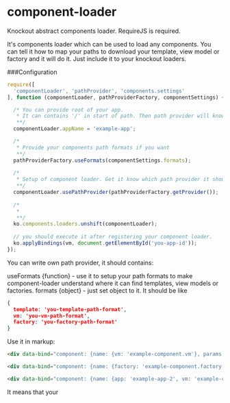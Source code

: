 # component-loader
Knockout abstract components loader. RequireJS is required.

It's components loader which can be used to load any components. You can tell it how to map your paths to download your template, view model or factory and it will do it. Just include it to your knockout loaders.

###Configuration

```javascript
require([
  'componentLoader', 'pathProvider', 'components.settings'
], function (componentLoader, pathProviderFactory, componentSettings) {

  /* You can provide root of your app.
   * It can contains '/' in start of path. Then path provider will know that you want to load js file from root of your domain.
   **/
  componentLoader.appName = 'example-app';

  /* 
   * Provide your components path formats if you want
   **/
  pathProviderFactory.useFormats(componentSettings.formats);
  
  /*
   * Setup of component loader. Get it know which path provider it should use.
   **/
  componentLoader.usePathProvider(pathProviderFactory.getProvider());
  
  /*
   * 
   **/
  ko.components.loaders.unshift(componentLoader);
  
  // you should execute it after registering your component loader.
  ko.applyBindings(vm, document.getElementById('you-app-id'));
});

```

You can write own path provider, it should contains:

useFormats {function} - use it to setup your path formats to make component-loader understand where it can find templates, view models or factories.
formats {object} - just set object to it. It should be like 
```json
{
  template: 'you-template-path-format',
  vm: 'you-vm-path-format',
  factory: 'you-factory-path-format'
}
```

Use it in markup:

```html
<div data-bind="component: {name: {vm: 'example-component.vm'}, params: {hello: 'world'}}"></div>

<div data-bind="component: {name: {factory: 'example-component.factory'}, params: {hello: 'world'}}"></div>

<div data-bind="component: {name: {app: 'example-app-2', vm: 'example-component.vm'}, params: {hello: 'world'}}"></div>
```

It means that your 
